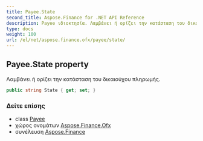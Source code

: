 ```yaml
---
title: Payee.State
second_title: Aspose.Finance for .NET API Reference
description: Payee ιδιοκτησία. Λαμβάνει ή ορίζει την κατάσταση του δικαιούχου πληρωμής.
type: docs
weight: 100
url: /el/net/aspose.finance.ofx/payee/state/
---
```

## Payee.State property

Λαμβάνει ή ορίζει την κατάσταση του δικαιούχου πληρωμής.

```csharp
public string State { get; set; }
```

### Δείτε επίσης

* class [Payee](../)
* χώρος ονομάτων [Aspose.Finance.Ofx](../../payee/)
* συνέλευση [Aspose.Finance](../../../)


